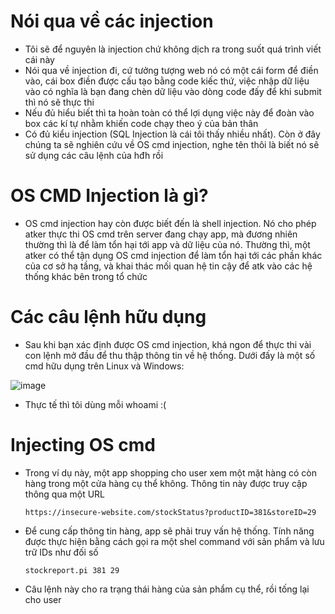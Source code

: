 # Nói qua về các injection
- Tôi sẽ để nguyên là injection chứ không dịch ra trong suốt quá trình viết cái này
- Nói qua về injection đi, cứ tưởng tượng web nó có một cái form để điền vào, cái box điền được cấu tạo bằng code kiếc thứ, việc nhập dữ liệu vào có nghĩa là bạn đang chèn dữ liệu vào dòng code đấy để khi submit thì nó sẽ thực thi
- Nếu đủ hiểu biết thì ta hoàn toàn có thể lợi dụng việc này để đoàn vào box các kí tự nhằm khiến code chạy theo ý của bản thân
- Có đủ kiểu injection (SQL Injection là cái tôi thấy nhiều nhất). Còn ở đây chúng ta sẽ nghiên cứu về OS cmd injection, nghe tên thôi là biết nó sẽ sử dụng các câu lệnh của hđh rồi

# OS CMD Injection là gì?
- OS cmd injection hay còn được biết đến là shell injection. Nó cho phép atker thực thi OS cmd trên server đang chạy app, mà đương nhiên thường thì là để làm tổn hại tới app và dữ liệu của nó. Thường thì, một atker có thể tận dụng OS cmd injection để làm tổn hại tới các phần khác của cơ sở hạ tầng, và khai thác mối quan hệ tin cậy để atk vào các hệ thống khác bên trong tổ chức

# Các câu lệnh hữu dụng
- Sau khi bạn xác định được OS cmd injection, khá ngon để thực thi vài con lệnh mở đầu để thu thập thông tin về hệ thống. Dưới đấy là một số cmd hữu dụng trên Linux và Windows:

![image](https://github.com/Myozz/Web_Applications/assets/94811005/857b5c62-9237-4ad9-81d2-ed8e6bbc8506)
- Thực tế thì tôi dùng mỗi whoami :(

# Injecting OS cmd
- Trong ví dụ này, một app shopping cho user xem một mặt hàng có còn hàng trong một cửa hàng cụ thể không. Thông tin này được truy cập thông qua một URL

      https://insecure-website.com/stockStatus?productID=381&storeID=29
- Để cung cấp thông tin hàng, app sẽ phải truy vấn hệ thống. Tính năng được thực hiện bằng cách gọi ra một shel command với sản phẩm và lưu trữ IDs như đối số

      stockreport.pi 381 29
- Câu lệnh này cho ra trạng thái hàng của sản phẩm cụ thể, rồi tống lại cho user
